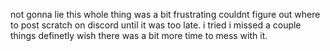 not gonna lie this whole thing was a bit frustrating couldnt figure out where to post scratch on discord until it was too late. i tried i missed a couple things definetly wish there was a bit more time to mess with it.
